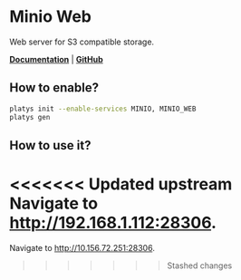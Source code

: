 # Minio Web

Web server for S3 compatible storage.

**[Documentation](https://github.com/e2fyi/minio-web)** | **[GitHub](https://github.com/e2fyi/minio-web)**

## How to enable?

```bash
platys init --enable-services MINIO, MINIO_WEB
platys gen
```

## How to use it?

<<<<<<< Updated upstream
Navigate to <http://192.168.1.112:28306>.
=======
Navigate to <http://10.156.72.251:28306>.
>>>>>>> Stashed changes
